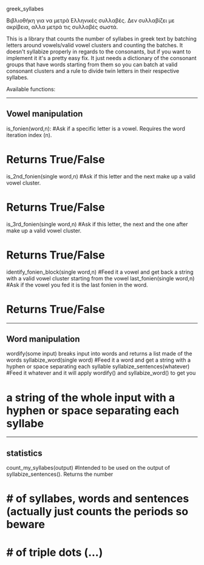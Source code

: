 greek_syllabes

Βιβλιοθήκη για να μετρά Ελληνικές συλλαβές. Δεν συλλαβίζει με ακρίβεια, αλλα μετρά τις συλλαβές σωστά. 

This is a library that counts the number of syllabes in greek text by batching letters around vowels/valid vowel clusters and counting the batches. It doesn't syllabize properly in regards to the consonants, but if you want to implement it it's a pretty easy fix. It just needs a dictionary of the consonant groups that have words starting from them so you can batch at valid consonant clusters and a rule to divide twin letters in their respective syllabes. 

Available functions:

-------------------
Vowel manipulation
-------------------

is_fonien(word,n):                   #Ask if a specific letter is a vowel. Requires the word iteration index (n).
#                                         Returns True/False
is_2nd_fonien(single word,n)         #Ask if this letter and the next make up a valid vowel cluster.
#                                         Returns True/False
is_3rd_fonien(single word,n)         #Ask if this letter, the next and the one after make up a valid vowel cluster.
#                                         Returns True/False
identify_fonien_block(single word,n) #Feed it a vowel and get back a string with a valid vowel cluster starting from the vowel
last_fonien(single word,n)           #Ask if the vowel you fed it is the last fonien in the word. 
#                                         Returns True/False

-------------------
Word manipulation
-------------------

wordify(some input) breaks input into words and returns a list made of the words
syllabize_word(single word)          #Feed it a word and get a string with a hyphen or space separating each syllable
syllabize_sentences(whatever)        #Feed it whatever and it will apply wordify() and syllabize_word() to get you
#                                       a string of the whole input with a hyphen or space separating each syllabe

----------
statistics
----------

count_my_syllabes(output)            #Intended to be used on the output of syllabize_sentences(). Returns the number 
#                                    # of syllabes, words and sentences (actually just counts the periods so beware
#                                    # of triple dots (...)

